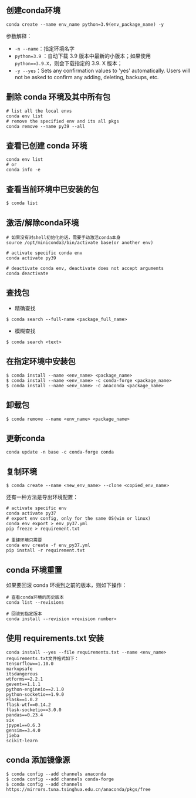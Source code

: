 ## 创建conda环境
```shell
conda create --name env_name python=3.9(env_package_name) -y
```

参数解释：
- `-n --name`：指定环境名字
- `python=3.9` ：自动下载 3.9 版本中最新的小版本；如果使用 `python==3.9.X`，则会下载指定的 3.9. X 版本；
- `-y --yes`：Sets any confirmation values to 'yes' automatically. Users will not be asked to confirm any adding, deleting, backups, etc.

## 删除 conda 环境及其中所有包
```shell
# list all the local envs
conda env list
# remove the specified env and its all pkgs
conda remove --name py39 --all
```

## 查看已创建 conda 环境
```shell
conda env list
# or
conda info -e
```

## 查看当前环境中已安装的包

```shell
$ conda list
```

## 激活/解除conda环境
```shell
# 如果没有对shell初始化的话，需要手动激活conda本身
source /opt/miniconda3/bin/activate base(or another env)

# activate specific conda env
conda activate py39

# deactivate conda env, deactivate does not accept arguments
conda deactivate
```

## 查找包
- 精确查找
```shell
$ conda search --full-name <package_full_name>
```

- 模糊查找
```shell
$ conda search <text>
```

## 在指定环境中安装包

```shell
$ conda install --name <env_name> <package_name>
$ conda install --name <env_name> -c conda-forge <package_name>
$ conda install --name <env_name> -c anaconda <package_name>
```

## 卸载包

```shell
$ conda remove --name <env_name> <package_name>
```

## 更新conda
```shell
conda update -n base -c conda-forge conda
```

## 复制环境

```shell
$ conda create --name <new_env_name> --clone <copied_env_name>
```

还有一种方法是导出环境配置：
```shell
# activate specific env
conda activate py37
# export env config, only for the same OS(win or linux)
conda env export > env_py37.yml
pip freeze > requirement.txt

# 重建环境只需要
conda env create -f env_py37.yml
pip install -r requirement.txt
```

## conda 环境重置
如果要回滚 conda 环境到之前的版本，则如下操作：
```shell
# 查看conda环境的历史版本
conda list --revisions

# 回滚到指定版本
conda install --revision <revision number>
```

## 使用 requirements.txt 安装

```shell
conda install --yes --file requirements.txt --name <env_name>
requirements.txt文件格式如下：
tensorflow==1.10.0
markupsafe
itsdangerous
wtforms==2.2.1
gevent==1.1.1
python-engineio==2.1.0
python-socketio==1.9.0
Flask==1.0.2
flask-wtf==0.14.2
flask-socketio==3.0.0
pandas==0.23.4
six
jpype1==0.6.3
gensim==3.4.0
jieba
scikit-learn
```

## conda 添加镜像源

```shell
$ conda config --add channels anaconda
$ conda config --add channels conda-forge
$ conda config --add channels
https://mirrors.tuna.tsinghua.edu.cn/anaconda/pkgs/free
```